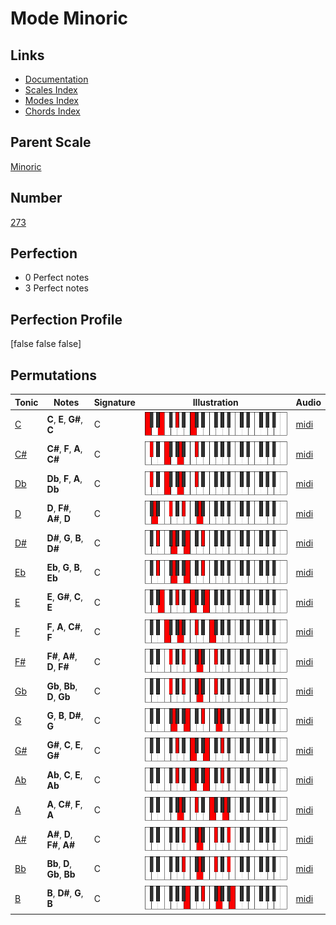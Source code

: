 # Mode Minoric

## Links

- [Documentation](index.md)
- [Scales Index](Scales.md)
- [Modes Index](Modes.md)
- [Chords Index](Chords.md)

## Parent Scale

[Minoric](ScaleMinoric.md)

## Number

[273](https://ianring.com/musictheory/scales/273)

## Perfection

- 0 Perfect notes
- 3 Perfect notes

## Perfection Profile

[false false false]

## Permutations

| Tonic | Notes | Signature | Illustration | Audio |
|-------|-------|-----------|--------------|-------|
| [C](ModeCNaturalMinoric.md) | **C**, **E**, **G#**, **C** | C | ![CNaturalMinoric](ModeCNaturalMinoric.png) | [midi](https://github.com/edipermadi/music/blob/main/docs/ModeCNaturalMinoric.mid?raw=true) |
| [C#](ModeCSharpMinoric.md) | **C#**, **F**, **A**, **C#** | C | ![CSharpMinoric](ModeCSharpMinoric.png) | [midi](https://github.com/edipermadi/music/blob/main/docs/ModeCSharpMinoric.mid?raw=true) |
| [Db](ModeDFlatMinoric.md) | **Db**, **F**, **A**, **Db** | C | ![DFlatMinoric](ModeDFlatMinoric.png) | [midi](https://github.com/edipermadi/music/blob/main/docs/ModeDFlatMinoric.mid?raw=true) |
| [D](ModeDNaturalMinoric.md) | **D**, **F#**, **A#**, **D** | C | ![DNaturalMinoric](ModeDNaturalMinoric.png) | [midi](https://github.com/edipermadi/music/blob/main/docs/ModeDNaturalMinoric.mid?raw=true) |
| [D#](ModeDSharpMinoric.md) | **D#**, **G**, **B**, **D#** | C | ![DSharpMinoric](ModeDSharpMinoric.png) | [midi](https://github.com/edipermadi/music/blob/main/docs/ModeDSharpMinoric.mid?raw=true) |
| [Eb](ModeEFlatMinoric.md) | **Eb**, **G**, **B**, **Eb** | C | ![EFlatMinoric](ModeEFlatMinoric.png) | [midi](https://github.com/edipermadi/music/blob/main/docs/ModeEFlatMinoric.mid?raw=true) |
| [E](ModeENaturalMinoric.md) | **E**, **G#**, **C**, **E** | C | ![ENaturalMinoric](ModeENaturalMinoric.png) | [midi](https://github.com/edipermadi/music/blob/main/docs/ModeENaturalMinoric.mid?raw=true) |
| [F](ModeFNaturalMinoric.md) | **F**, **A**, **C#**, **F** | C | ![FNaturalMinoric](ModeFNaturalMinoric.png) | [midi](https://github.com/edipermadi/music/blob/main/docs/ModeFNaturalMinoric.mid?raw=true) |
| [F#](ModeFSharpMinoric.md) | **F#**, **A#**, **D**, **F#** | C | ![FSharpMinoric](ModeFSharpMinoric.png) | [midi](https://github.com/edipermadi/music/blob/main/docs/ModeFSharpMinoric.mid?raw=true) |
| [Gb](ModeGFlatMinoric.md) | **Gb**, **Bb**, **D**, **Gb** | C | ![GFlatMinoric](ModeGFlatMinoric.png) | [midi](https://github.com/edipermadi/music/blob/main/docs/ModeGFlatMinoric.mid?raw=true) |
| [G](ModeGNaturalMinoric.md) | **G**, **B**, **D#**, **G** | C | ![GNaturalMinoric](ModeGNaturalMinoric.png) | [midi](https://github.com/edipermadi/music/blob/main/docs/ModeGNaturalMinoric.mid?raw=true) |
| [G#](ModeGSharpMinoric.md) | **G#**, **C**, **E**, **G#** | C | ![GSharpMinoric](ModeGSharpMinoric.png) | [midi](https://github.com/edipermadi/music/blob/main/docs/ModeGSharpMinoric.mid?raw=true) |
| [Ab](ModeAFlatMinoric.md) | **Ab**, **C**, **E**, **Ab** | C | ![AFlatMinoric](ModeAFlatMinoric.png) | [midi](https://github.com/edipermadi/music/blob/main/docs/ModeAFlatMinoric.mid?raw=true) |
| [A](ModeANaturalMinoric.md) | **A**, **C#**, **F**, **A** | C | ![ANaturalMinoric](ModeANaturalMinoric.png) | [midi](https://github.com/edipermadi/music/blob/main/docs/ModeANaturalMinoric.mid?raw=true) |
| [A#](ModeASharpMinoric.md) | **A#**, **D**, **F#**, **A#** | C | ![ASharpMinoric](ModeASharpMinoric.png) | [midi](https://github.com/edipermadi/music/blob/main/docs/ModeASharpMinoric.mid?raw=true) |
| [Bb](ModeBFlatMinoric.md) | **Bb**, **D**, **Gb**, **Bb** | C | ![BFlatMinoric](ModeBFlatMinoric.png) | [midi](https://github.com/edipermadi/music/blob/main/docs/ModeBFlatMinoric.mid?raw=true) |
| [B](ModeBNaturalMinoric.md) | **B**, **D#**, **G**, **B** | C | ![BNaturalMinoric](ModeBNaturalMinoric.png) | [midi](https://github.com/edipermadi/music/blob/main/docs/ModeBNaturalMinoric.mid?raw=true) |
